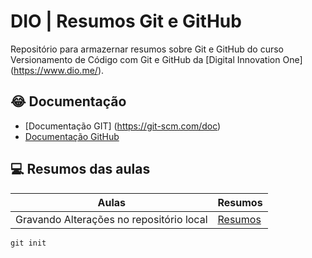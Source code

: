 
# DIO | Resumos Git e GitHub

Repositório para armazernar resumos sobre Git e GitHub do curso Versionamento de Código com Git e GitHub da [Digital Innovation One] (https://www.dio.me/).

## 😂 Documentação
- [Documentação GIT] (https://git-scm.com/doc)
- [Documentação GitHub](https://docs.github.com/)

## 💻 Resumos das aulas

| Aulas | Resumos |
|-------|---------|
| Gravando Alterações no repositório local | [Resumos]()|

```
git init 
```
